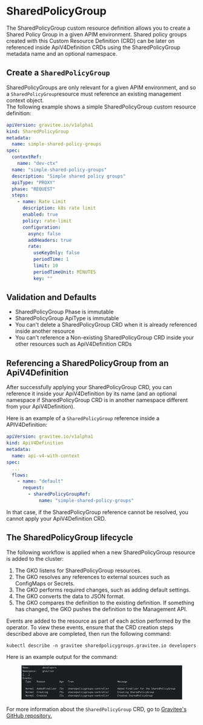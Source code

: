 # SharedPolicyGroup

The SharedPolicyGroup custom resource definition allows you to create a Shared Policy Group in a given APIM environment. Shared policy groups created with this Custom Resource Definition (CRD) can be later on referenced inside ApiV4Definition CRDs using the SharedPolicyGroup metadata name and an optional namespace.

## Create a `SharedPolicyGroup`&#x20;

SharedPolicyGroups are only relevant for a given APIM environment, and so a `SharedPolicyGroup`resource must reference an existing management context object.\
The following example shows a simple SharedPolicyGroup custom resource definition:

```yaml
apiVersion: gravitee.io/v1alpha1
kind: SharedPolicyGroup
metadata:
  name: simple-shared-policy-groups
spec:
  contextRef:
    name: "dev-ctx"
  name: "simple-shared-policy-groups"
  description: "Simple shared policy groups"
  apiType: "PROXY"
  phase: "REQUEST"
  steps:
    - name: Rate Limit
      description: k8s rate limit
      enabled: true
      policy: rate-limit
      configuration:
        async: false
        addHeaders: true
        rate:
          useKeyOnly: false
          periodTime: 1
          limit: 10
          periodTimeUnit: MINUTES
          key: ""
```

## Validation and Defaults

* SharedPolicyGroup Phase is immutable
* SharedPolicyGroup ApiType is immutable
* You can't delete a SharedPolicyGroup CRD when it is already referenced inside another resource
* You can't reference a Non-existing SharedPolicyGroup CRD inside your other resources such as ApiV4Definition CRDs

## Referencing a SharedPolicyGroup from an ApiV4Definition

After successfully applying your SharedPolicyGroup CRD, you can reference it inside your ApiV4Definition by its name (and an optional namespace if SharedPolicyGroup CRD is in another namespace different from your ApiV4Definition).

Here is an example of a `SharedPolicyGroup` reference inside a APIV4Definition:

```yaml
apiVersion: gravitee.io/v1alpha1
kind: ApiV4Definition
metadata:
  name: api-v4-with-context
spec:
  ...
  flows:
    - name: "default"
      request:
        - sharedPolicyGroupRef:
            name: "simple-shared-policy-groups"
```

In that case, if the SharedPolicyGroup reference cannot be resolved, you cannot apply your ApiV4Definition CRD.

## The SharedPolicyGroup lifecycle

The following workflow is applied when a new SharedPolicyGroup resource is added to the cluster:

1. The GKO listens for SharedPolicyGroup resources.
2. The GKO resolves any references to external sources such as ConfigMaps or Secrets.
3. The GKO performs required changes, such as adding default settings.
4. The GKO converts the data to JSON format.
5. The GKO compares the definition to the existing definition. If something has changed, the GKO pushes the definition to the Management API.

Events are added to the resource as part of each action performed by the operator. To view these events, ensure that the CRD creation steps described above are completed, then run the following command:

```
kubectl describe -n gravitee sharedpolicygroups.gravitee.io developers
```

Here is an example output for the command:&#x20;

<figure><img src="../../.gitbook/assets/image.png" alt=""><figcaption></figcaption></figure>

For more information about the `SharedPolicyGroup` CRD, go to [Gravitee's GitHub repository.](https://github.com/gravitee-io/gravitee-kubernetes-operator/blob/master/api/v1alpha1/sharedpolicygroups_types.go)
